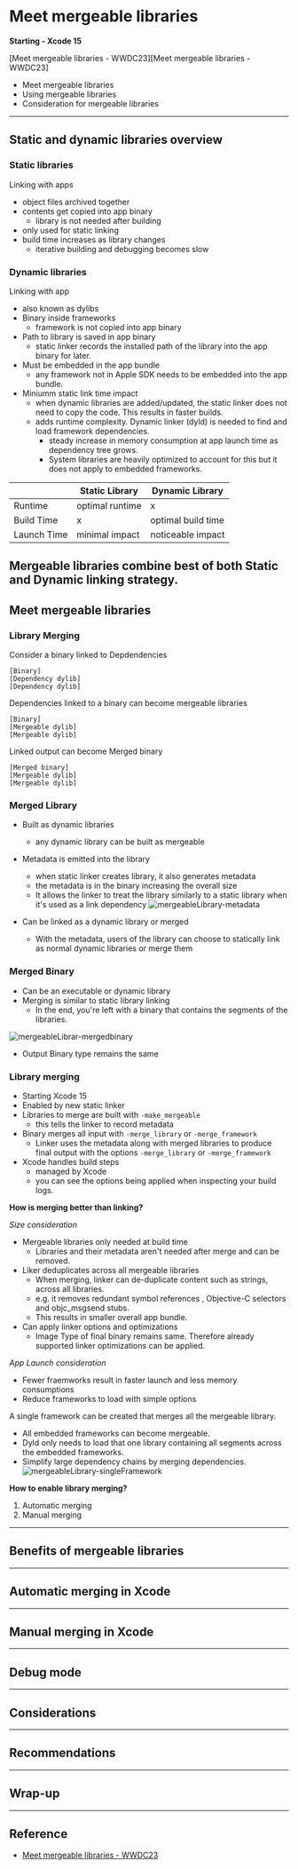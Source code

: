 # Meet mergeable libraries

__Starting - Xcode 15__

[Meet mergeable libraries - WWDC23][Meet mergeable libraries - WWDC23]
- Meet mergeable libraries
- Using mergeable libraries
- Consideration for mergeable libraries

---
## Static and dynamic libraries overview

### Static libraries
Linking with apps

- object files archived together
- contents get copied into app binary
  - library is not needed after building
- only used for static linking
- build time increases as library changes
  - iterative building and debugging becomes slow

### Dynamic libraries
Linking with app

- also known as dylibs
- Binary inside frameworks
  - framework is not copied into app binary
- Path to library is saved in app binary
  - static linker records the installed path of the library into  the app binary for later.
- Must be embedded in the app bundle
  - any framework not in Apple SDK needs to be embedded into the app bundle.
- Miniumm static link time impact
  - when dynamic libraries are added/updated, the static linker does not need to copy the code. This results in faster builds.
  - adds runtime complexity. Dynamic linker (dyld) is needed to find and load framework dependencies.
    - steady increase in memory consumption at app launch time as dependency tree grows.
    - System libraries are heavily optimized to account for this but it does not apply to embedded frameworks.

| | Static Library | Dynamic Library|
| --- | --- | --- |
| Runtime | optimal runtime | x |
| Build Time | x | optimal build time |
| Launch Time | minimal impact | noticeable impact |


Mergeable libraries combine best of both Static and Dynamic linking strategy.
---
## Meet mergeable libraries

### Library Merging
Consider a binary linked to Depdendencies
```
[Binary]
[Dependency dylib]
[Dependency dylib]
```

Dependencies linked to a binary can become mergeable libraries
```
[Binary]
[Mergeable dylib]
[Mergeable dylib]
```

Linked output can become Merged binary
```
[Merged binary]
[Mergeable dylib]
[Mergeable dylib]
```

### Merged Library
- Built as dynamic libraries
  - any dynamic library can be built as mergeable
- Metadata is emitted into the library
  - when static linker creates library, it also generates metadata
  - the metadata is in the binary increasing the overall size
  - It allows the linker to treat the library similarly to a static library when it's used as a link dependency
![mergeableLibrary-metadata](./images/mergeableLibrary-metadata.jpeg)

- Can be linked as a dynamic library or merged
  - With the metadata, users of the library can choose to statically link as normal dynamic libraries or merge them

### Merged Binary
- Can be an executable or dynamic library
- Merging is similar to static library linking
  - In the end, you're left with a binary that contains the segments of the libraries.

![mergeableLibrar-mergedbinary](./images/mergeableLibrary-mergedBinary.jpeg)

- Output Binary type remains the same

### Library merging
- Starting Xcode 15
- Enabled by new static linker
- Libraries to merge are built with `-make_mergeable`
  - this tells the linker to record metadata
- Binary merges all input with `-merge_library` or `-merge_framework`
  - Linker uses the metadata along with merged libraries to produce final output with the options `-merge_library` or `-merge_framework`
- Xcode handles build steps
  - managed by Xcode
  - you can see the options being applied when inspecting your build logs.


__How is merging better than linking?__

_Size consideration_
- Mergeable libraries only needed at build time
  - Libraries and their metadata aren't needed after merge and can be removed.
- Liker deduplicates across all mergeable libraries
  - When merging, linker can de-duplicate content such as strings, across all libraries.
  - e.g. it removes redundant symbol references , Objective-C selectors and objc_msgsend stubs.
  - This results in smaller overall app bundle.
- Can apply linker options and optimizations
  - Image Type of final binary remains same. Therefore already supported linker optimizations can be applied.

_App Launch consideration_
- Fewer fraemworks result in faster launch and less memory consumptions
- Reduce frameworks to load with simple options

A single framework can be created that merges all the mergeable library.
- All embedded frameworks can become mergeable.
- Dyld only needs to load that one library containing all segments across the embedded frameworks.
- Simplify large dependency chains by merging dependencies.
![mergeableLibrary-singleFramework](./images/mergeableLibrary-singleFramework.jpeg)


__How to enable library merging?__
  
1. Automatic merging
2. Manual merging


---
## Benefits of mergeable libraries
---
## Automatic merging in Xcode
---
## Manual merging in Xcode
---
## Debug mode
---
## Considerations
---
## Recommendations
---
## Wrap-up
---

## Reference

- [Meet mergeable libraries - WWDC23][Meet mergeable libraries]

[Meet mergeable libraries]: https://developer.apple.com/videos/play/wwdc2023/10268/
